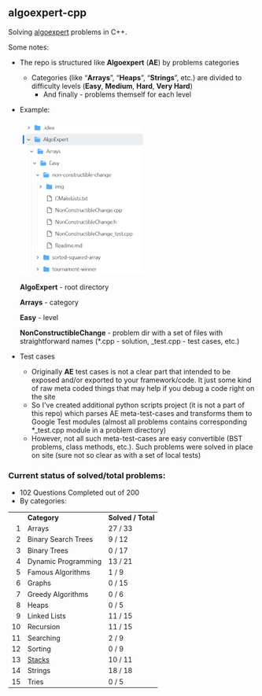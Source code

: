 ## algoexpert-cpp

Solving [algoexpert](https://www.algoexpert.io/questions) problems in C++.

Some notes:

*   The repo is structured like **Algoexpert** (**AE**) by problems categories

    *   Categories (like “**Arrays**”, “**Heaps**”, “**Strings**”, etc.) are divided to difficulty levels (**Easy**, **Medium**, **Hard**, **Very Hard**)
        *   And finally - problems themself for each level  

*   Example:

    ![](images/ae01.png)

    **AlgoExpert** - root directory

    **Arrays** - category

    **Easy** - level

    **NonConstructibleChange** - problem dir with a set of files with straightforward names (\*.cpp - solution, \_test.cpp - test cases, etc.)  

        
    
*   Test cases
    *   Originally **AE** test cases is not a clear part that intended to be exposed and/or exported to your framework/code. It just some kind of raw meta coded things that may help if you debug a code right on the site
    *   So I've created additional python scripts project (it is not a part of this repo) which parses AE meta-test-cases and transforms them to Google Test modules (almost all problems contains corresponding \*\_test.cpp module in a problem directory)
    *   However, not all such meta-test-cases are easy convertible (BST problems, class methods, etc.). Such problems were solved in place on site (sure not so clear as with a set of local tests)

### Current status of solved/total problems:

*   102 Questions Completed out of 200
*   By categories:

<table>
    <tbody>
        <tr>
            <td>
                &nbsp;
            </td>
            <td>
                <strong>Category</strong>
            </td>
            <td>
                <strong>Solved / Total</strong>
            </td>
        </tr>
        <tr>
            <td style="text-align:right;">
                1
            </td>
            <td>
                Arrays
            </td>
            <td>
                27 / 33
            </td>
        </tr>
        <tr>
            <td style="text-align:right;">
                2
            </td>
            <td>
                Binary Search Trees
            </td>
            <td>
                9 / 12
            </td>
        </tr>
        <tr>
            <td style="text-align:right;">
                3
            </td>
            <td>
                Binary Trees
            </td>
            <td>
                0 / 17
            </td>
        </tr>
        <tr>
            <td style="text-align:right;">
                4
            </td>
            <td>
                Dynamic Programming
            </td>
            <td>
                13 / 21
            </td>
        </tr>
        <tr>
            <td style="text-align:right;">
                5
            </td>
            <td>
                Famous Algorithms
            </td>
            <td>
                1 / 9
            </td>
        </tr>
        <tr>
            <td style="text-align:right;">
                6
            </td>
            <td>
                Graphs
            </td>
            <td>
                0 / 15
            </td>
        </tr>
        <tr>
            <td style="text-align:right;">
                7
            </td>
            <td>
                Greedy Algorithms
            </td>
            <td>
                0 / 6
            </td>
        </tr>
        <tr>
            <td style="text-align:right;">
                8
            </td>
            <td>
                Heaps
            </td>
            <td>
                0 / 5
            </td>
        </tr>
        <tr>
            <td style="text-align:right;">
                9
            </td>
            <td>
                Linked Lists
            </td>
            <td>
                11 / 15
            </td>
        </tr>
        <tr>
            <td style="text-align:right;">
                10
            </td>
            <td>
                Recursion
            </td>
            <td>
                11 / 15
            </td>
        </tr>
        <tr>
            <td style="text-align:right;">
                11
            </td>
            <td>
                Searching
            </td>
            <td>
                2 / 9
            </td>
        </tr>
        <tr>
            <td style="text-align:right;">
                12
            </td>
            <td>
                Sorting
            </td>
            <td>
                0 / 9
            </td>
        </tr>
        <tr>
            <td style="text-align:right;">
                13
            </td>
            <td>
                <a href="AlgoExpert/Stacks/">Stacks</a>
            </td>
            <td>
                10 / 11
            </td>
        </tr>
        <tr>
            <td style="text-align:right;">
                14
            </td>
            <td>
                Strings
            </td>
            <td>
                18 / 18
            </td>
        </tr>
        <tr>
            <td style="text-align:right;">
                15
            </td>
            <td>
                Tries
            </td>
            <td>
                0 / 5
            </td>
        </tr>
    </tbody>
</table>
